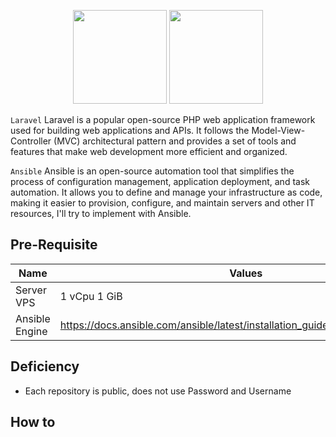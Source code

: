 <p align="center">
  <img src="https://github.com/fahmifiqih1/Ansible-Deploy-Laravel/assets/53596721/cac7a7d5-56c5-4eea-87a7-06b3b7a45710)"  width="150" height="150"/>
  <img src="https://github.com/fahmifiqih1/Ansible-Deploy-Laravel/assets/53596721/0f344d82-42a9-4123-9fd0-efba2bfff107)"  width="150" height="150"/>
</p>

`Laravel` Laravel is a popular open-source PHP web application framework used for building web applications and APIs. It follows the Model-View-Controller (MVC) architectural pattern and provides a set of tools and features that make web development more efficient and organized.

`Ansible` Ansible is an open-source automation tool that simplifies the process of configuration management, application deployment, and task automation. It allows you to define and manage your infrastructure as code, making it easier to provision, configure, and maintain servers and other IT resources, I'll try to implement with Ansible.


## Pre-Requisite

| Name | Values |
|---|---|
| Server VPS | 1 vCpu 1 GiB |
| Ansible Engine | https://docs.ansible.com/ansible/latest/installation_guide/intro_installation.html |

## Deficiency

* Each repository is public, does not use Password and Username

## How to
